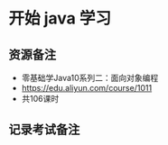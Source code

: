 # 开始 java 学习

## 资源备注
- 零基础学Java10系列二：面向对象编程
- https://edu.aliyun.com/course/1011
- 共106课时

## 记录考试备注